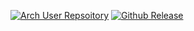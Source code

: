 [![Arch User Repsoitory](https://img.shields.io/aur/version/buildifier-bin)](https://aur.archlinux.org/packages/buildifier-bin)
[![Github Release](https://img.shields.io/github/v/release/bazelbuild/buildtools)](https://github.com/bazelbuild/buildtools)
